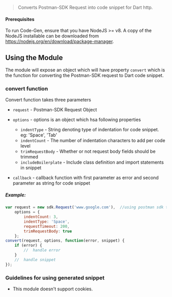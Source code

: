 
> Converts Postman-SDK Request into code snippet for Dart http.

#### Prerequisites
To run Code-Gen, ensure that you have NodeJS >= v8. A copy of the NodeJS installable can be downloaded from https://nodejs.org/en/download/package-manager.

## Using the Module
The module will expose an object which will have property `convert` which is the function for converting the Postman-SDK request to Dart code snippet.

### convert function
Convert function takes three parameters

* `request` - Postman-SDK Request Object

* `options` - options is an object which hsa following properties
    * `indentType` - String denoting type of indentation for code snippet. eg: 'Space', 'Tab'
    * `indentCount` - The number of indentation characters to add per code level
    * `trimRequestBody` - Whether or not request body fields should be trimmed
    * `includeBoilerplate` - Include class definition and import statements in snippet

* `callback` - callback function with first parameter as error and second parameter as string for code snippet

##### Example:
```js
var request = new sdk.Request('www.google.com'),  //using postman sdk to create request  
    options = {
        indentCount: 3,
        indentType: 'Space',
        requestTimeout: 200,
        trimRequestBody: true
    };
convert(request, options, function(error, snippet) {
    if (error) {
        //  handle error
    }
    //  handle snippet
});
```
### Guidelines for using generated snippet

* This module doesn't support cookies.
